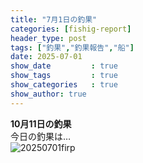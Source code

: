 ```yaml
---
title: "7月1日の釣果"
categories: [fishig-report]
header_type: post
tags: ["釣果","釣果報告","船"]
date: 2025-07-01
show_date         : true
show_tags         : true
show_categories   : true
show_author: true
---
```

**10月11日の釣果**
<br>
今日の釣果は…  
![20250701firp](https://cf684707.cloudfree.jp/nxcd/index.php/apps/files_sharing/publicpreview/9dzKmpGokGnjekD?file=/&fileId=243&x=1680&y=1050&a=true&etag=0be4e4e9724546f88e562e631365f5e7 "2025/07/01の釣果")





